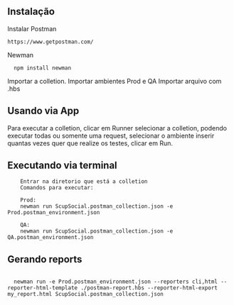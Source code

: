 
## Instalação

  Instalar Postman
  ```
  https://www.getpostman.com/  

  ```
  Newman
  ```
    npm install newman

  ```
  Importar a colletion.
  Importar ambientes Prod e QA
  Importar arquivo com .hbs

## Usando via App
  Para executar a colletion, clicar em Runner selecionar a colletion, podendo executar todas ou somente uma request,
  selecionar o ambiente inserir quantas vezes quer que realize os testes, clicar em Run.

## Executando via terminal
  ```Deverá ter instalado o newman
      Entrar na diretorio que está a colletion
      Comandos para executar:

      Prod:
      newman run ScupSocial.postman_collection.json -e Prod.postman_environment.json

      QA: 
      newman run ScupSocial.postman_collection.json -e QA.postman_environment.json
  ```

## Gerando reports 
  ```Comando para gerar report

    newman run -e Prod.postman_environment.json --reporters cli,html --reporter-html-template ./postman-report.hbs --reporter-html-export my_report.html ScupSocial.postman_collection.json

  ```
